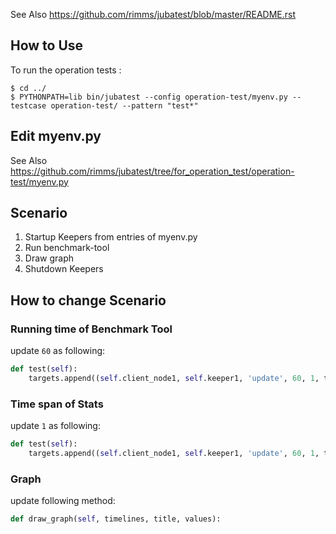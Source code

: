 
See Also https://github.com/rimms/jubatest/blob/master/README.rst

## How to Use

To run the operation tests :

```
$ cd ../
$ PYTHONPATH=lib bin/jubatest --config operation-test/myenv.py --testcase operation-test/ --pattern "test*"
```

## Edit myenv.py

See Also https://github.com/rimms/jubatest/tree/for_operation_test/operation-test/myenv.py

## Scenario

1. Startup Keepers from entries of myenv.py
2. Run benchmark-tool
3. Draw graph
4. Shutdown Keepers 

## How to change Scenario

### Running time of Benchmark Tool

update `60` as following:

```python
def test(self):
    targets.append((self.client_node1, self.keeper1, 'update', 60, 1, timeout))
```
### Time span of Stats

update `1` as following:

```python
def test(self):
    targets.append((self.client_node1, self.keeper1, 'update', 60, 1, timeout))
```

### Graph

update following method:

```python
def draw_graph(self, timelines, title, values):
```
